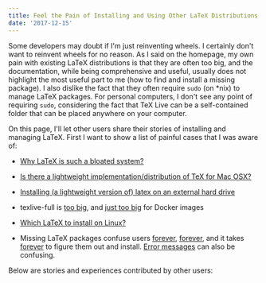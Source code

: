 ```yaml
---
title: Feel the Pain of Installing and Using Other LaTeX Distributions
date: '2017-12-15'
---
```


Some developers may doubt if I'm just reinventing wheels. I certainly don't want to reinvent wheels for no reason. As I said on the homepage, my own pain with existing LaTeX distributions is that they are often too big, and the documentation, while being comprehensive and useful, usually does not highlight the most useful part to me (how to find and install a missing package). I also dislike the fact that they often require `sudo` (on *nix) to manage LaTeX packages. For personal computers, I don't see any point of requiring `sudo`, considering the fact that TeX Live can be a self-contained folder that can be placed anywhere on your computer.

On this page, I'll let other users share their stories of installing and managing LaTeX. First I want to show a list of painful cases that I was aware of:

- [Why LaTeX is such a bloated system?](https://ubuntuforums.org/showthread.php?t=395863)

- [Is there a lightweight implementation/distribution of TeX for Mac OSX?](https://tex.stackexchange.com/q/43862/9128)

- [Installing (a lightweight version of) latex on an external hard drive](https://tex.stackexchange.com/q/81802/9128)

- texlive-full is [too big](https://github.com/rstudio/rticles/pull/130#issuecomment-313732003), and [just too big](https://github.com/road2stat/liftr/issues/25) for Docker images

- [Which LaTeX to install on Linux?](https://tex.stackexchange.com/q/18939/9128)

- Missing LaTeX packages confuse users [forever](https://github.com/rstudio/rmarkdown/issues/359), [forever](https://github.com/rstudio/rmarkdown/issues/1076), and it takes [forever](https://twitter.com/xieyihui/status/763805846807547904) to figure them out and install. [Error messages](https://stackoverflow.com/q/47400936/559676) can also be confusing.

Below are stories and experiences contributed by other users:
